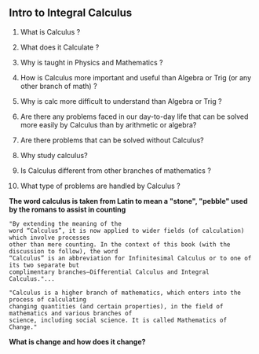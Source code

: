 ## Intro to Integral Calculus

1. What is Calculus ?

2. What does it Calculate ?

3. Why is taught in Physics and Mathematics ?

4. How is Calculus more important and useful than Algebra or Trig (or any other branch of math) ?

5. Why is calc more difficult to understand than Algebra or Trig ?

6.  Are there any problems faced in our day-to-day life that can be solved more easily by Calculus than by arithmetic or algebra?

7. Are there problems that can be solved without Calculus?

8. Why study calculus?

9. Is Calculus different from other branches of mathematics ?

10. What type of problems are handled by Calculus ?


**The word calculus is taken from Latin to mean a "stone", "pebble" used by the romans to assist in counting**


    "By extending the meaning of the
    word “Calculus”, it is now applied to wider fields (of calculation) which involve processes
    other than mere counting. In the context of this book (with the discussion to follow), the word
    “Calculus” is an abbreviation for Infinitesimal Calculus or to one of its two separate but
    complimentary branches—Differential Calculus and Integral Calculus."...

    "Calculus is a higher branch of mathematics, which enters into the process of calculating
    changing quantities (and certain properties), in the field of mathematics and various branches of
    science, including social science. It is called Mathematics of Change."

**What is change and how does it change?**
